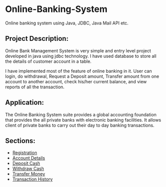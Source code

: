 # Online-Banking-System
Online banking system using Java, JDBC, Java Mail API etc.

## Project Description:
Online Bank Management System is very simple and entry level project developed in java using jdbc technology. I have used database to store all the details of customer account in a table.

I have implemented most of the feature of online banking in it. User can login, do withdrawal, Request a Deposit amount, Transfer amount from one account to another account, check his/her current balance, and view reports of all the transaction.

## Application:
The Online Banking System suite provides a global accounting foundation that provides the all private banks with electronic banking facilities. It allows client of private banks to carry out their day to day banking transactions.


## Sections:
* [Registration](#registration)
* [Account Details](#account-details)
* [Deposit Cash](#deposit-cash)
* [Withdraw Cash](#withdraw-cash)
* [Transfer Money](#transaction-money)
* [Transaction History](#transcation-history)
